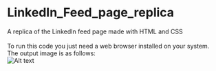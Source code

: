 # LinkedIn_Feed_page_replica
A replica of the LinkedIn feed page made with HTML and CSS
<br>
<br>
To run this code you just need a web browser installed on your system.
<br>
The output image is as follows:
<br>
![Alt text](https://github.com/Ankit161001/LinkedIn_Feed_page_replica/output.png?raw=true "Title")
